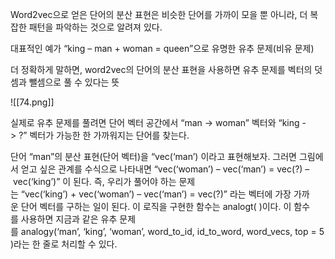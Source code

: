 Word2vec으로 얻은 단어의 분산 표현은 비슷한 단어를 가까이 모을 뿐 아니라, 더 복잡한 패턴을 파악하는 것으로 알려져 있다. 

대표적인 예가 “king – man + woman = queen”으로 유명한 유추 문제(비유 문제)

더 정확하게 말하면, word2vec의 단어의 분산 표현을 사용하면 유추 문제를 벡터의 덧셈과 뺄셈으로 풀 수 있다는 뜻

![[74.png]]

실제로 유추 문제를 풀려면 단어 벡터 공간에서 “man -> woman” 벡터와 “king -> ?” 벡터가 가능한 한 가까워지는 단어를 찾는다.

단어 “man”의 분산 표현(단어 벡터)을 “vec(‘man’) 이라고 표현해보자. 그러면 그림에서 얻고 싶은 관계를 수식으로 나타내면 “vec(‘woman’) – vec(‘man’) = vec(?) – vec(‘king’)” 이 된다. 즉, 우리가 풀어야 하는 문제는 “vec(‘king’) + vec(‘woman’) – vec(‘man’) = vec(?)” 라는 벡터에 가장 가까운 단어 벡터를 구하는 일이 된다. 이 로직을 구현한 함수는 analogt( )이다. 이 함수를 사용하면 지금과 같은 유추 문제를 analogy(‘man’, ‘king’, ‘woman’, word_to_id, id_to_word, word_vecs, top = 5)라는 한 줄로 처리할 수 있다.